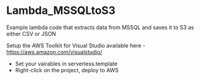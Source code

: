# Lambda_MSSQLtoS3
Example lambda code that extracts data from MSSQL and saves it to S3 as either CSV or JSON

Setup the AWS Toolkit for Visual Studio available here - [https://aws.amazon.com/visualstudio/
](https://aws.amazon.com/visualstudio/)

* Set your vairables in serverless.template
* Right-click on the project, deploy to AWS
